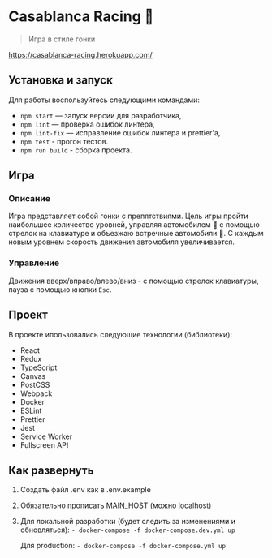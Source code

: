 # Casablanca Racing 🏁
> Игра в стиле гонки

https://casablanca-racing.herokuapp.com/

## Установка и запуск

Для работы воспользуйтесь следующими командами:

- `npm start` — запуск версии для разработчика,
- `npm lint` — проверка ошибок линтера,
- `npm lint-fix` — исправление ошибок линтера и prettier'а,
- `npm test` - прогон тестов.
- `npm run build` - сборка проекта.

## Игра

### Описание
Игра представляет собой гонки с препятствиями. Цель игры пройти наибольшее количество уровней, управляя автомобилем 🚙 с помощью стрелок на клавиатуре и объезжаю встречные автомобили 🚗. С каждым новым уровнем скорость движения автомобиля увеличивается.

### Управление
Движения вверх/вправо/влево/вниз - с помощью стрелок клавиатуры, пауза с помощью кнопки `Esc`.

## Проект

В проекте ипользовались следующие технологии (библиотеки):
- React
- Redux
- TypeScript
- Canvas
- PostCSS
- Webpack
- Docker
- ESLint
- Prettier
- Jest
- Service Worker
- Fullscreen API

## Как развернуть
1. Создать файл .env как в .env.example
2. Обязательно прописать MAIN_HOST (можно localhost)
3. Для локальной разработки (будет следить за изменениями и обновляться):
     `- docker-compose -f docker-compose.dev.yml up`
     
   Для production:
     `- docker-compose -f docker-compose.yml up`
